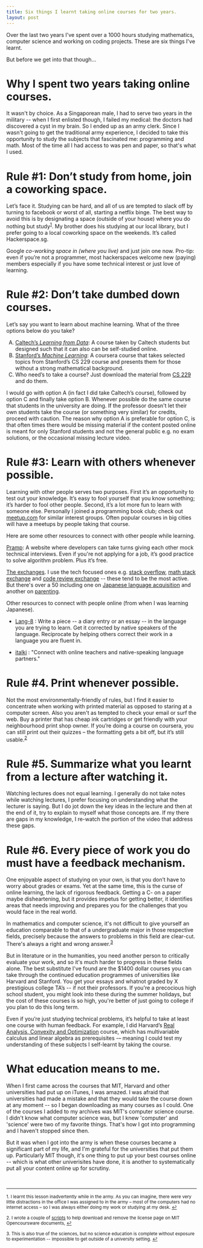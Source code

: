 ```yaml
---
title: Six things I learnt taking online courses for two years.
layout: post
---
```


Over the last two years I've spent over a 1000 hours studying mathematics,
computer science and working on coding projects. These are six things I've
learnt.

But before we get into that though… 

# Why I spent two years taking online courses.

It wasn't by choice. As a Singaporean male, I had to serve two years in the
military -- when I first enlisted though, I failed my medical: the doctors had
discovered a cyst in my brain. So I ended up as an army clerk. Since I wasn't
going to get the traditional army experience, I decided to take this
opportunity to study the subjects that fascinated me: programming and math.
Most of the time all I had access to was pen and paper, so that's what I used. 

# Rule #1: Don’t study from home, join a coworking space.

Let’s face it. Studying can be hard, and all of us are tempted to slack off by
turning to facebook or worst of all, starting a netflix binge. The best way to
avoid this is by designating a space (outside of your house) where you do
nothing but study<sup><a href="#fn1" id="ref1">1</a></sup>. My brother does his studying at our local library, but I
prefer going to a local coworking space on the weekends. It’s called
Hackerspace.sg. 

Google *co-working space in (where you live)* and just join one now. Pro-tip:
even if you’re not a programmer, most hackerspaces welcome new (paying) members
especially if you have some technical interest or just love of learning. 

# Rule #2: Don’t take dumbed down courses.

Let’s say you want to learn about machine learning. What of the three options
below do you take?  

<ol type="A">
  <li><a href="https://work.caltech.edu/telecourse.html">Caltech’s <em>Learning
  from Data</em></a>:
  A course taken by Caltech students but designed such that it can also can be
  self-studied online.  </li>
  <li><a href="https://www.coursera.org/learn/machine-learning">Stanford’s <em>Machine Learning</em></a>: A coursera course that takes selected topics
  from Stanford’s CS 229 course and presents them for those without a strong
  mathematical background.
  </li>
  <li>Who need’s to take a course? Just download the
  material from <a href="http://cs229.stanford.edu/">CS 229</a> and do them.
  </li>
</ol>

I would go with option A (in fact I did take Caltech’s course), followed by
option C and finally take option B. Whenever possible do the same course that
students in the university are doing. If the professor doesn't let their own
students take the course (or something very similar) for credits, proceed with
caution. The reason why option A is preferable for option C, is that often
times there would be missing material if the content posted online is meant for
only Stanford students and not the general public e.g. no exam solutions, or
the occasional missing lecture video.

# Rule #3: Learn with others whenever possible.

Learning with other people serves two purposes. First it’s an opportunity to
test out your knowledge. It’s easy to fool yourself that you know something;
it’s harder to fool other people. Second, it’s a lot more fun to learn with
someone else.  Personally I joined a programming book club; check out
[meetup.com](https://www.meetup.com/) for similar interest groups. Often popular courses in big cities
will have a meetups by people taking that course. 

Here are some other resources to connect with other people while learning.

[Pramp](https://pramp.com/): A website where developers can take turns giving
each other mock technical interviews. Even if you're not applying for a job,
it’s good practice to solve algorithm problem. Plus it’s free.

[The exchanges](http://stackexchange.com/sites#). I use the tech focused ones
e.g. [stack overflow](http://stackoverflow.com/), [math stack exchange](http://math.stackexchange.com/) and [code review exchange](http://codereview.stackexchange.com/) -- these tend
to be the most active. But there's over a 50 including one on [Japanese
language acquisition](http://japanese.stackexchange.com/) and another on
[parenting](http://parenting.stackexchange.com/).

Other resources to connect with people online (from when I was learning
Japanese).


* [Lang-8](http://lang-8.com/) : Write a piece -- a diary entry or an essay
  -- in the language you are trying to learn.  Get it corrected by native
  speakers of the language. Reciprocate by helping others correct their work in
  a language you are fluent in.

* [italki](https://www.italki.com/home) : "Connect with online teachers and
  native-speaking language partners."


# Rule #4. Print whenever possible.

Not the most environmentally-friendly of rules, but I find it easier to
concentrate when working with printed material as opposed to staring at a
computer screen. Also you aren't as tempted to check your email or surf the
web. Buy a printer that has cheap ink cartridges or get friendly with your
neighbourhood print shop owner. If you’re doing a course on coursera, you can
still print out their quizzes – the formatting gets a bit off, but it’s still
usable.<sup><a href="#fn2" id="ref2">2</a></sup> 

# Rule #5. Summarize what you learnt from a lecture after watching it.  

Watching lectures does not equal learning. I generally do not take notes while
watching lectures, I prefer focusing on understanding what the lecturer is
saying. But I do jot down the key ideas in the lecture and then at the end of
it, try to explain to myself what those concepts are. If my there are gaps in
my knowledge, I re-watch the portion of the video that address these gaps. 


# Rule #6. Every piece of work you do must have a feedback mechanism.

One enjoyable aspect of studying on your own, is that you don’t have to worry
about grades or exams. Yet at the same time, this is the curse of online
learning, the lack of rigorous feedback. Getting a C- on a paper maybe
disheartening, but it provides impetus for getting better, it identifies areas
that needs improving and prepares you for the challenges that you would face in
the real world.

In mathematics and computer science, it's not difficult to give yourself an
education comparable to that of a undergraduate major in those respective
fields, precisely because the answers to problems in this field are clear-cut.
There's always a right and wrong answer.<sup><a href="#fn3"
id="ref3">3</a></sup> 

But in literature or in the humanities, you need another person to critically
evaluate your work, and so it's much harder to progress in these fields alone.
The best substitute I've found are the $1400 dollar courses you can take
through the continued education programmes of universities like Harvard and
Stanford. You get your essays and whatnot graded by X prestigious college TA’s
-- if not their professors. If you're a precocious high school student, you
might look into these during the summer holidays, but the cost of these courses
is so high, you're better of just going to college if you plan to do this long
term.

Even if you’re just studying technical problems, it’s helpful to take at least
one course with human feedback. For example, I did Harvard’s [Real Analysis,
Convexity and
Optimization](http://www.extension.harvard.edu/academics/courses/real-analysis-convexity-optimization/14806?_ga=1.130979788.2392206533.1464935770)
course, which has multivariable calculus and linear
algebra as prerequisites -– meaning I could test my understanding of these
subjects I self-learnt by taking the course.

# What education means to me.

When I first came across the courses that MIT, Harvard and other universities
had put up on iTunes, I was amazed. I was afraid that universities had made a
mistake and that they would take the course down at any moment -- so I began
downloading as many courses as I could. One of the courses I added to my
archives was MIT's computer science course. I didn't know what computer science
was, but I knew 'computer' and 'science' were two of my favorite things. That's
how I got into programming and I haven't stopped since then. 

But it was when I got into the army is when these courses became a significant
part of my life, and I'm grateful for the universities that put them up.
Particularly MIT though, it's one thing to put up your best courses online --
which is what other univerisites have done, it is another to systematically
put all your content online up for scrutiny. 

<br>
<hr>

<sup id="fn1">1. I learnt this lesson inadvertently while in the army. As you
can imagine, there were very little distractions in the office I was assigned
to in the army – most of the computers had no internet access – so I was always
either doing my work or studying at my desk. <a href="#ref1" 
title="Jump back to footnote 1 in the text.">↩</a></sup>

<sup id="fn2">2.  I wrote a couple of
[scripts](https://github.com/zhiyanfoo/courses-scripts) to help download and
remove the license page on MIT Opencoursware documents, <a href="#ref2"
title="Jump back to footnote 2 in thetext.">↩</a></sup>

<sup id="fn3">3. This is also true of the sciences, but no science education
is complete without exposure to experimentation -- impossible to get outside of
a university setting. <a href="#ref3" 
title="Jump back to footnote 3 in thetext.">↩</a></sup>
